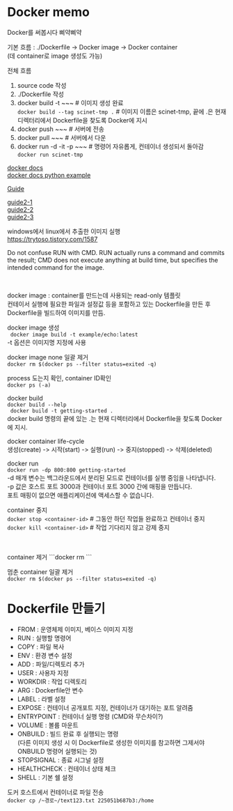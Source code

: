 # Docker memo
Docker를 써봅시다 삐약삐약
  
 기본 흐름 : ./Dockerfile -> Docker image -> Docker container  
 (데 container로 image 생성도 가능)
   
   
 전체 흐름  
 1. source code 작성
 2. ./Dockerfile 작성
 3. docker build -t ~~~  # 이미지 생성 완료  
 ```docker build --tag scinet-tmp .```  # 이미지 이름은 scinet-tmp, 끝에 .은 현재 디렉터리에서 Dockerfile을 찾도록 Docker에 지시  
 5. docker push ~~~  # 서버에 전송
 6. docker pull ~~~  # 서버에서 다운
 7. docker run -d -it -p ~~~  # 명령어 자유롭게, 컨테이너 생성되서 돌아감  
 ```docker run scinet-tmp```  
  
  
[docker docs](https://docs.docker.com/engine/reference/builder/)  
[docker docs python example](https://docs.docker.com/language/python/build-images/)
    
    
[Guide](https://learn.microsoft.com/ko-kr/visualstudio/docker/tutorials/docker-tutorial)

[guide2-1](https://tech.cloudmt.co.kr/2022/06/29/%EB%8F%84%EC%BB%A4%EC%99%80-%EC%BB%A8%ED%85%8C%EC%9D%B4%EB%84%88%EC%9D%98-%EC%9D%B4%ED%95%B4-1-3-%EC%BB%A8%ED%85%8C%EC%9D%B4%EB%84%88-%EC%82%AC%EC%9A%A9%EB%B2%95/)    
[guide2-2](https://tech.cloudmt.co.kr/2022/06/29/%EB%8F%84%EC%BB%A4%EC%99%80-%EC%BB%A8%ED%85%8C%EC%9D%B4%EB%84%88%EC%9D%98-%EC%9D%B4%ED%95%B4-2-3-%EB%B3%BC%EB%A5%A8%EA%B3%BC-%EB%84%A4%ED%8A%B8%EC%9B%8C%ED%81%AC/)  
[guide2-3](https://tech.cloudmt.co.kr/2022/06/29/%EB%8F%84%EC%BB%A4%EC%99%80-%EC%BB%A8%ED%85%8C%EC%9D%B4%EB%84%88%EC%9D%98-%EC%9D%B4%ED%95%B4-3-3-docker-image-dockerfile-docker-compose/)  
   
 windows에서 linux에서 추출한 이미지 실행  
 https://trytoso.tistory.com/1587
   
   
   
   
Do not confuse RUN with CMD. RUN actually runs a command and commits the result; CMD does not execute anything at build time, but specifies the intended command for the image.
   
<br/>
     
docker image : container를 만드는데 사용되는 read-only 템플릿  
컨테이서 실행에 필요한 파일과 설정값 등을 포함하고 있는 Dockerfile을 만든 후 Dockerfile을 빌드하여 이미지를 만듬.  
  
docker image 생성  
``` docker image build -t example/echo:latest```  
-t 옵션은 이미지명 지정에 사용
   
docker image none 일괄 제거  
```docker rm $(docker ps --filter status=exited -q)```  
  
  
process 도는지 확인, container ID확인  
```docker ps (-a)``` 
  
  
 docker build  
 ```docker build --help```  
 ``` docker build -t getting-started .```  
docker build 명령의 끝에 있는 .는 현재 디렉터리에서 Dockerfile을 찾도록 Docker에 지시.
  
  
 docker container life-cycle   
 생성(create) -> 시작(start) -> 실행(run) -> 중지(stopped) -> 삭제(deleted)
    
    
 docker run  
 ```docker run -dp 800:800 getting-started```  
 -d 매개 변수는 백그라운드에서 분리된 모드로 컨테이너를 실행 중임을 나타냅니다.  
 -p 값은 호스트 포트 3000과 컨테이너 포트 3000 간에 매핑을 만듭니다.  
 포트 매핑이 없으면 애플리케이션에 액세스할 수 없습니다.
  
  
container 중지  
```docker stop <container-id>``` # 그동안 하던 작업들 완료하고 컨테이너 중지  
```docker kill <container-id>``` # 작업 기다리지 않고 강제 중지
  

<br/>
<br/>
container 제거  
```docker rm <container-id>```  
  
멈춘 container 일괄 제거  
```docker rm $(docker ps --filter status=exited -q)```  
  
  
# Dockerfile 만들기  
* FROM : 운영체제 이미지, 베이스 이미지 지정  
* RUN : 실행할 명령어  
* COPY  : 파일 복사  
* ENV : 환경 변수 설정  
* ADD : 파일/디렉토리 추가  
* USER : 사용자 지정  
* WORKDIR : 작업 디렉토리  
* ARG : Dockerfile안 변수  
* LABEL : 라벨 설정  
* EXPOSE : 컨테이너 공개포트 지정, 컨테이너가 대기하는 포트 알려줌  
* ENTRYPOINT : 컨테이너 실행 명령 (CMD와 무슨차이?)  
* VOLUME : 볼륨 마운트   
* ONBUILD : 빌드 완료 후 실행되는 명령  
   (다른 이미지 생성 시 이 Dockerfile로 생성한 이미지를 참고하면 그제서야 ONBUILD
   명령어 실행되는 것)
* STOPSIGNAL : 종료 시그널 설정  
* HEALTHCHECK : 컨테이너 상태 체크  
* SHELL : 기본 쉘 설정

도커 호스트에서 컨테이너로 파일 전송  
```docker cp /~경로~/text123.txt 225051b687b3:/home```  
  
  
